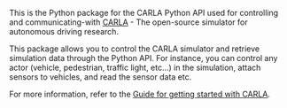 This is the Python package for the CARLA Python API used for controlling and communicating-with [CARLA](https://carla.org) - The open-source simulator for autonomous driving research.

This package allows you to control the CARLA simulator and retrieve simulation data through the Python API. For instance, you can control any actor (vehicle, pedestrian, traffic light, etc...) in the simulation, attach sensors to vehicles, and read the sensor data etc.

For more information, refer to the [Guide for getting started with CARLA](https://carla.readthedocs.io/en/latest/getting_started/).
